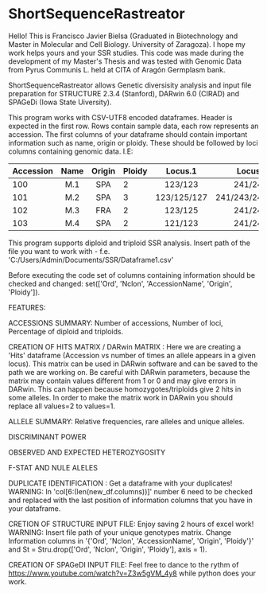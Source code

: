 # ShortSequenceRastreator
Hello! This is Francisco Javier Bielsa (Graduated in Biotechnology and Master in Molecular and Cell Biology. University of Zaragoza). I hope my work helps yours and your SSR studies. 
This code was made during the development of my Master's Thesis and was tested with Genomic Data from Pyrus Communis L. held at CITA of Aragón Germplasm bank. 

ShortSequenceRastreator allows Genetic diversisity analysis and input file preparation for STRUCTURE 2.3.4 (Stanford), DARwin 6.0 (CIRAD) and SPAGeDi (Iowa State Uiversity).

This program works with CSV-UTF8 encoded dataframes. Header is expected  in the first row. 
Rows contain sample data, each row represents an accession.
The first columns of your dataframe should contain important information such as name, origin or ploidy. These should be followed by loci columns containing genomic data.
I.E:

| Accession  | Name  | Origin | Ploidy  | Locus.1  | Locus.2 |
| :------------ |:---------------:| :-----:| :------------ |:---------------:| -----:|
| 100      | M.1 | SPA | 2      | 123/123 | 241/243 |
| 101      | M.2 | SPA | 3      | 123/125/127 | 241/243/247 |
| 102      | M.3 | FRA | 2      | 123/125 | 241/247 |
| 103      | M.4 | SPA | 2      | 121/123 | 241/243 |
 
This program supports diploid and triploid SSR analysis. 
Insert path of the file you want to work with - f.e. 'C:/Users/Admin/Documents/SSR/Dataframe1.csv'

Before executing the code set of columns containing information should be checked and changed:  set(['Ord', 'Nclon', 'AccessionName', 'Origin', 'Ploidy']).

FEATURES:

ACCESSIONS SUMMARY: Number of accessions, Number of loci, Percentage of diploid and triploids.

CREATION OF HITS MATRIX / DARwin MATRIX : Here we are creating a 'Hits' dataframe (Accession vs number of times an allele appears in a given locus).
                                          This matrix can be used in DARwin software and can be saved to the path we are working on. 
                                          Be careful with DARwin parameters, because the matrix may contain values different from 1 or 0 and 
                                          may give errors in DARwin. This can happen because homozygotes/triploids give 2 hits in some alleles.
                                          In order to make the matrix work in DARwin you should replace all values=2 to values=1.

ALLELE SUMMARY: Relative frequencies, rare alleles and unique alleles.

DISCRIMINANT POWER

OBSERVED AND EXPECTED HETEROZYGOSITY

F-STAT AND NULE ALELES 

DUPLICATE IDENTIFICATION : Get a dataframe with your duplicates! WARNING: In 'col[6:(len(new_df.columns))]' number 6 need to be checked and replaced 
with the last position of information columns that you have in your dataframe.

CRETION OF STRUCTURE INPUT FILE: Enjoy saving 2 hours of excel work! WARNING: Insert file path of your unique genotypes matrix. Change Information columns in '{'Ord', 'Nclon', 'AccessionName', 'Origin', 'Ploidy'}' and St = Stru.drop(['Ord', 'Nclon', 'Origin', 'Ploidy'], axis = 1).


CREATION OF SPAGeDI INPUT FILE: Feel free to dance to the rythm of https://www.youtube.com/watch?v=Z3w5gVM_4y8 while python does your work. 
